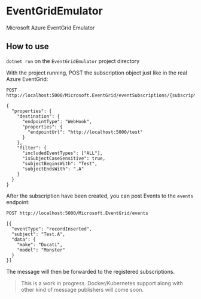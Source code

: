 # EventGridEmulator
Microsoft Azure EventGrid Emulator

## How to use

`dotnet run` on the `EventGridEmulator` project directory

With the project running, POST the subscription object just like in the real Azure EventGrid:

```
POST http://localhost:5000/Microsoft.EventGrid/eventSubscriptions/{subscriptionName}

{
  "properties": {
    "destination": {
      "endpointType": "WebHook",
      "properties": {
        "endpointUrl": "http://localhost:5000/test"
      }
    },
    "filter": {
      "includedEventTypes": ["ALL"],
      "isSubjectCaseSensitive": true,
      "subjectBeginsWith": "Test",
      "subjectEndsWith": ".A"
    }
  }
}
```

After the subscription have been created, you can post Events to the `events` endpoint:

```
POST http://localhost:5000/Microsoft.EventGrid/events

[{
  "eventType": "recordInserted",
  "subject": "Test.A",
  "data": {
    "make": "Ducati",
    "model": "Monster"
  }
}]
```

The message will then be forwarded to the registered subscriptions.

> This is a work in progress. Docker/Kubernetes support along with other kind of message publishers will come soon.
